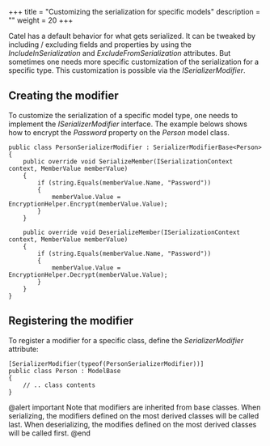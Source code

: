 +++
title = "Customizing the serialization for specific models" 
description = ""
weight = 20
+++

Catel has a default behavior for what gets serialized. It can be tweaked by including / excluding fields and properties by using the *IncludeInSerialization* and *ExcludeFromSerialization* attributes. But sometimes one needs more specific customization of the serialization for a specific type. This customization is possible via the *ISerializerModifier*.

## Creating the modifier

To customize the serialization of a specific model type, one needs to implement the *ISerializerModifier* interface. The example belows shows how to encrypt the *Password* property on the *Person* model class.

```
public class PersonSerializerModifier : SerializerModifierBase<Person>
{
    public override void SerializeMember(ISerializationContext context, MemberValue memberValue)
    {
        if (string.Equals(memberValue.Name, "Password"))
        {
            memberValue.Value = EncryptionHelper.Encrypt(memberValue.Value);
        }
    }
 
    public override void DeserializeMember(ISerializationContext context, MemberValue memberValue)
    {
        if (string.Equals(memberValue.Name, "Password"))
        {
            memberValue.Value = EncryptionHelper.Decrypt(memberValue.Value);
        }
    }
}
```

## Registering the modifier

To register a modifier for a specific class, define the *SerializerModifier* attribute:

```
[SerializerModifier(typeof(PersonSerializerModifier))]
public class Person : ModelBase
{
    // .. class contents
}
```

@alert important
Note that modifiers are inherited from base classes. When serializing, the modifiers defined on the most derived classes will be called last. When deserializing, the modifies defined on the most derived classes will be called first.
@end
